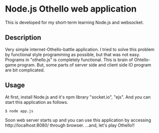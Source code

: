 Node.js Othello web application
===============================
This is developed for my short-term learning Node.js and websocket.

Description
-----------
Very simple internet-Othello-battle application.
I tried to solve this problem by functional style programming as possible, but that was not easy.
Programs in "othello.js" is completely functional. This is brain of Ohtello-game program.
But, some parts of server side and client side IO program are bit complicated.

Usage
-----
At first, install Node.js and it's npm library "socket.io", "ejs".
And you can start this application as follows.

    $ node app.js

Soon web server starts up and you can use this application by accessing http://localhost:8080/ through browser.
...and, let's play Othello!!

